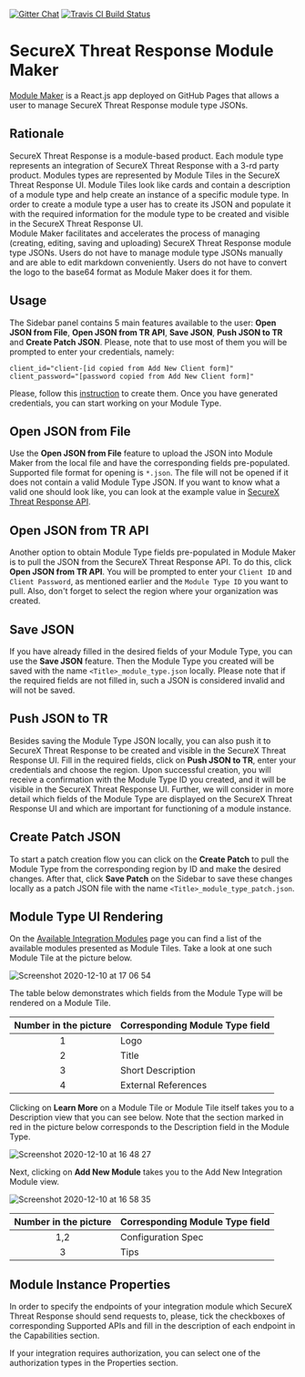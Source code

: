 [![Gitter Chat](https://img.shields.io/badge/gitter-join%20chat-brightgreen.svg)](https://gitter.im/CiscoSecurity/Threat-Response "Gitter Chat")
[![Travis CI Build Status](https://travis-ci.com/CiscoSecurity/tr-05-module-maker.svg?branch=develop)](https://travis-ci.com/CiscoSecurity/tr-05-module-maker)

# SecureX Threat Response Module Maker

[Module Maker](https://ciscosecurity.github.io/tr-05-module-maker/) is a React.js app deployed on GitHub 
Pages that allows a user to manage SecureX Threat Response module type JSONs.

## Rationale

SecureX Threat Response is a module-based product. Each module type represents an integration of SecureX Threat Response with a 3-rd party product.
Modules types are represented by Module Tiles in the SecureX Threat Response UI. Module Tiles look like cards and contain
a description of a module type and help create an instance of a specific module type.
In order to create a module type a user has to create its JSON and populate it with
the required information for the module type to be created and visible in the SecureX Threat Response UI.  
Module Maker facilitates and accelerates the process of managing (creating, editing, saving and uploading)
SecureX Threat Response module type JSONs. Users do not have to manage module type JSONs manually and are able to edit markdown conveniently.
Users do not have to convert the logo to the base64 format as Module Maker does it for them.


## Usage

The Sidebar panel contains 5 main features available to the user: **Open JSON from File**,
**Open JSON from TR API**, **Save JSON**, **Push JSON to TR** and **Create Patch JSON**. Please, note
that to use most of them you will be prompted to enter your credentials, namely:
```
client_id="client-[id copied from Add New Client form]"
client_password="[password copied from Add New Client form]"
```
Please, follow this [instruction](https://securex.us.security.cisco.com/help/integration#api-clients) to create them.
Once you have generated credentials, you can start working on your Module Type.

## Open JSON from File

Use the **Open JSON from File** feature to upload the JSON into Module Maker
from the local file and have the corresponding fields pre-populated.  
Supported file format for opening is `*.json`. 
The file will not be opened if it does not contain a valid Module Type JSON.
If you want to know what a valid one should look like, you can look at the example
value in [SecureX Threat Response API](https://visibility.amp.cisco.com/iroh/iroh-int/index.html#/ModuleType/post_iroh_iroh_int_module_type).

## Open JSON from TR API

Another option to obtain Module Type fields pre-populated in Module Maker is to pull
the JSON from the SecureX Threat Response API. To do this, click **Open JSON from TR API**. 
You will be prompted to enter your `Client ID` and `Client Password`,
as mentioned earlier and the `Module Type ID` you want to pull.
Also, don't forget to select the region where your organization was created.

## Save JSON

If you have already filled in the desired fields of your Module Type, you can use the **Save JSON** feature.
Then the Module Type you created will be saved with the name `<Title>_module_type.json` locally.
Please note that if the required fields are not filled in, such a JSON is considered invalid and will not be saved.

## Push JSON to TR
Besides saving the Module Type JSON locally, you can also push it to SecureX Threat Response
to be created and visible in the SecureX Threat Response UI.
Fill in the required fields, click on **Push JSON to TR**, enter your credentials and choose the region.
Upon successful creation, you will receive a confirmation with the Module Type ID you created,
and it will be visible in the SecureX Threat Response UI.
Further, we will consider in more detail which fields of the Module Type
are displayed on the SecureX Threat Response UI and which are important for functioning of a module instance.

## Create Patch JSON

To start a patch creation flow you can click on the **Create Patch** to pull the Module Type
from the corresponding region by ID and make the desired changes.
After that, click **Save Patch** on the Sidebar to save these changes
locally as a patch JSON file with the name `<Title>_module_type_patch.json`.

## Module Type UI Rendering

On the [Available Integration Modules](https://securex.us.security.cisco.com/integrations/available) page you 
can find a list of the available modules presented as Module Tiles. 
Take a look at one such Module Tile at the picture below. 

![Screenshot 2020-12-10 at 17 06 54](https://user-images.githubusercontent.com/75419441/101790214-e2759300-3b0a-11eb-8415-973ff504ffad.png)

The table below demonstrates which fields from the Module Type will be rendered on a Module Tile.

| Number in the picture | Corresponding Module Type field|
| :-------------: |:----------------------|
| 1 | Logo | 
| 2 | Title | 
| 3 | Short Description | 
| 4 | External References |

Clicking on **Learn More** on a Module Tile or Module Tile itself takes you to a Description view that you can see below.
Note that the section marked in red in the picture below corresponds to the Description field in the Module Type.

![Screenshot 2020-12-10 at 16 48 27](https://user-images.githubusercontent.com/75419441/101787615-f2d83e80-3b07-11eb-95d6-8b1364674c7d.png)

Next, clicking on **Add New Module** takes you to the Add New Integration Module view. 

![Screenshot 2020-12-10 at 16 58 35](https://user-images.githubusercontent.com/75419441/101789043-78a8b980-3b09-11eb-8323-33ed0505f77e.png)

| Number in the picture | Corresponding Module Type field|
| :-------------: |:----------------------|
| 1,2 | Configuration Spec| 
| 3 | Tips | 

## Module Instance Properties

In order to specify the endpoints of your integration module
which SecureX Threat Response should send requests to, please,
tick the checkboxes of corresponding Supported APIs and fill in the description
of each endpoint in the Capabilities section. 

If your integration requires authorization,
you can select one of the authorization types in the Properties section.
